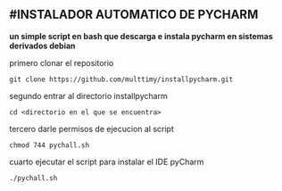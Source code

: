 #INSTALADOR AUTOMATICO DE PYCHARM
---------------------------------

**un simple script en bash que descarga e instala pycharm en sistemas derivados
debian**

primero clonar el repositorio

	git clone https://github.com/multtimy/installpycharm.git

segundo entrar al directorio installpycharm

	cd <directorio en el que se encuentra>

tercero darle permisos de ejecucion al script

	chmod 744 pychall.sh

cuarto ejecutar el script para instalar el IDE pyCharm

	./pychall.sh

